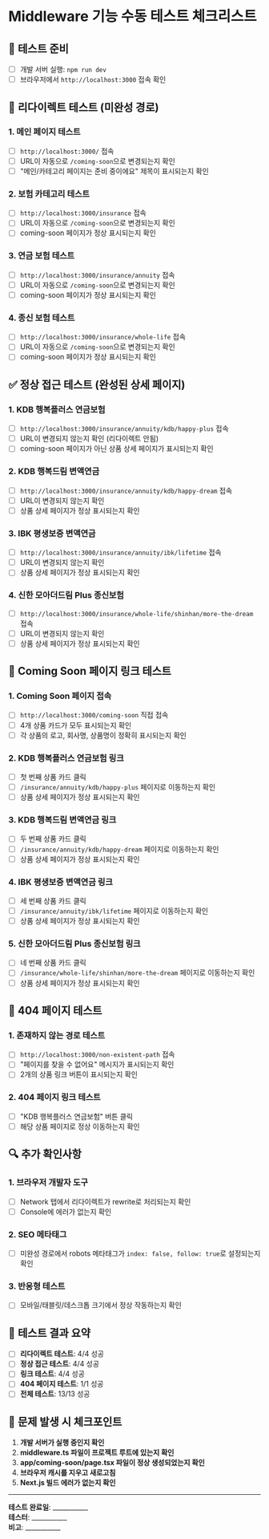 # Middleware 기능 수동 테스트 체크리스트

## 🚀 테스트 준비
- [ ] 개발 서버 실행: `npm run dev`
- [ ] 브라우저에서 `http://localhost:3000` 접속 확인

## 🔄 리다이렉트 테스트 (미완성 경로)

### 1. 메인 페이지 테스트
- [ ] `http://localhost:3000/` 접속
- [ ] URL이 자동으로 `/coming-soon`으로 변경되는지 확인
- [ ] "메인/카테고리 페이지는 준비 중이에요" 제목이 표시되는지 확인

### 2. 보험 카테고리 테스트
- [ ] `http://localhost:3000/insurance` 접속
- [ ] URL이 자동으로 `/coming-soon`으로 변경되는지 확인
- [ ] coming-soon 페이지가 정상 표시되는지 확인

### 3. 연금 보험 테스트
- [ ] `http://localhost:3000/insurance/annuity` 접속
- [ ] URL이 자동으로 `/coming-soon`으로 변경되는지 확인
- [ ] coming-soon 페이지가 정상 표시되는지 확인

### 4. 종신 보험 테스트
- [ ] `http://localhost:3000/insurance/whole-life` 접속
- [ ] URL이 자동으로 `/coming-soon`으로 변경되는지 확인
- [ ] coming-soon 페이지가 정상 표시되는지 확인

## ✅ 정상 접근 테스트 (완성된 상세 페이지)

### 1. KDB 행복플러스 연금보험
- [ ] `http://localhost:3000/insurance/annuity/kdb/happy-plus` 접속
- [ ] URL이 변경되지 않는지 확인 (리다이렉트 안됨)
- [ ] coming-soon 페이지가 아닌 상품 상세 페이지가 표시되는지 확인

### 2. KDB 행복드림 변액연금
- [ ] `http://localhost:3000/insurance/annuity/kdb/happy-dream` 접속
- [ ] URL이 변경되지 않는지 확인
- [ ] 상품 상세 페이지가 정상 표시되는지 확인

### 3. IBK 평생보증 변액연금
- [ ] `http://localhost:3000/insurance/annuity/ibk/lifetime` 접속
- [ ] URL이 변경되지 않는지 확인
- [ ] 상품 상세 페이지가 정상 표시되는지 확인

### 4. 신한 모아더드림 Plus 종신보험
- [ ] `http://localhost:3000/insurance/whole-life/shinhan/more-the-dream` 접속
- [ ] URL이 변경되지 않는지 확인
- [ ] 상품 상세 페이지가 정상 표시되는지 확인

## 🔗 Coming Soon 페이지 링크 테스트

### 1. Coming Soon 페이지 접속
- [ ] `http://localhost:3000/coming-soon` 직접 접속
- [ ] 4개 상품 카드가 모두 표시되는지 확인
- [ ] 각 상품의 로고, 회사명, 상품명이 정확히 표시되는지 확인

### 2. KDB 행복플러스 연금보험 링크
- [ ] 첫 번째 상품 카드 클릭
- [ ] `/insurance/annuity/kdb/happy-plus` 페이지로 이동하는지 확인
- [ ] 상품 상세 페이지가 정상 표시되는지 확인

### 3. KDB 행복드림 변액연금 링크
- [ ] 두 번째 상품 카드 클릭
- [ ] `/insurance/annuity/kdb/happy-dream` 페이지로 이동하는지 확인
- [ ] 상품 상세 페이지가 정상 표시되는지 확인

### 4. IBK 평생보증 변액연금 링크
- [ ] 세 번째 상품 카드 클릭
- [ ] `/insurance/annuity/ibk/lifetime` 페이지로 이동하는지 확인
- [ ] 상품 상세 페이지가 정상 표시되는지 확인

### 5. 신한 모아더드림 Plus 종신보험 링크
- [ ] 네 번째 상품 카드 클릭
- [ ] `/insurance/whole-life/shinhan/more-the-dream` 페이지로 이동하는지 확인
- [ ] 상품 상세 페이지가 정상 표시되는지 확인

## 🚫 404 페이지 테스트

### 1. 존재하지 않는 경로 테스트
- [ ] `http://localhost:3000/non-existent-path` 접속
- [ ] "페이지를 찾을 수 없어요" 메시지가 표시되는지 확인
- [ ] 2개의 상품 링크 버튼이 표시되는지 확인

### 2. 404 페이지 링크 테스트
- [ ] "KDB 행복플러스 연금보험" 버튼 클릭
- [ ] 해당 상품 페이지로 정상 이동하는지 확인

## 🔍 추가 확인사항

### 1. 브라우저 개발자 도구
- [ ] Network 탭에서 리다이렉트가 rewrite로 처리되는지 확인
- [ ] Console에 에러가 없는지 확인

### 2. SEO 메타태그
- [ ] 미완성 경로에서 robots 메타태그가 `index: false, follow: true`로 설정되는지 확인

### 3. 반응형 테스트
- [ ] 모바일/태블릿/데스크톱 크기에서 정상 작동하는지 확인

## 📝 테스트 결과 요약

- [ ] **리다이렉트 테스트**: 4/4 성공
- [ ] **정상 접근 테스트**: 4/4 성공  
- [ ] **링크 테스트**: 4/4 성공
- [ ] **404 페이지 테스트**: 1/1 성공
- [ ] **전체 테스트**: 13/13 성공

## 🚨 문제 발생 시 체크포인트

1. **개발 서버가 실행 중인지 확인**
2. **middleware.ts 파일이 프로젝트 루트에 있는지 확인**
3. **app/coming-soon/page.tsx 파일이 정상 생성되었는지 확인**
4. **브라우저 캐시를 지우고 새로고침**
5. **Next.js 빌드 에러가 없는지 확인**

---

**테스트 완료일**: ___________  
**테스터**: ___________  
**비고**: ___________
